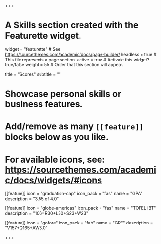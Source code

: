 +++
# A Skills section created with the Featurette widget.
widget = "featurette"  # See https://sourcethemes.com/academic/docs/page-builder/
headless = true  # This file represents a page section.
active = true  # Activate this widget? true/false
weight = 55  # Order that this section will appear.

title = "Scores"
subtitle = ""

# Showcase personal skills or business features.
# 
# Add/remove as many `[[feature]]` blocks below as you like.
# 
# For available icons, see: https://sourcethemes.com/academic/docs/widgets/#icons

[[feature]]
  icon = "graduation-cap"
  icon_pack = "fas"
  name = "GPA"
  description = "3.55 of 4.0"
  
[[feature]]
  icon = "globe-americas"
  icon_pack = "fas"
  name = "TOFEL iBT"
  description = "106=R30+L30+S23+W23"  
  
[[feature]]
  icon = "gofore"
  icon_pack = "fab"
  name = "GRE"
  description = "V157+Q165+AW3.0"

+++
